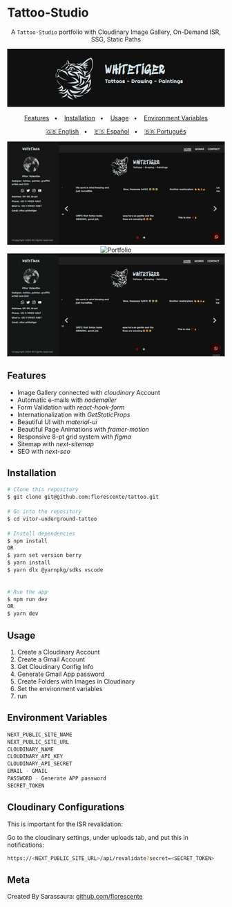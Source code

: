 # Tattoo-Studio

<div align="center">

A `Tattoo-Studio` portfolio with Cloudinary Image Gallery, On-Demand ISR, SSG, Static Paths

![Banner](/public/Banner.png?raw=true)

[Features](#features)&nbsp;&nbsp; • &nbsp;&nbsp;
[Installation](#installation)&nbsp;&nbsp; • &nbsp;&nbsp;
[Usage](#usage)&nbsp;&nbsp; • &nbsp;&nbsp;
[Environment Variables](#environment-variables)

[🇬🇧 English](/README.md)&nbsp;&nbsp; • &nbsp;&nbsp;
[🇪🇸 Español](/README.es.md)&nbsp;&nbsp; • &nbsp;&nbsp;
[🇧🇷 Português](/README.pt-BR.md)

![Home](/public/Home.gif)
![Portfolio](/public/Portfolio.gif)
![Contact](/public/Contact.gif)

</div>

## Features

- Image Gallery connected with _cloudinary_ Account
- Automatic e-mails with _nodemailer_
- Form Validation with _react-hook-form_
- Internationalization with _GetStaticProps_
- Beautiful UI with _material-ui_
- Beautiful Page Animations with _framer-motion_
- Responsive 8-pt grid system with _figma_
- Sitemap with _next-sitemap_
- SEO with _next-seo_

## Installation

```sh
# Clone this repository
$ git clone git@github.com:florescente/tattoo.git

# Go into the repository
$ cd vitor-underground-tattoo

# Install dependencies
$ npm install
OR
$ yarn set version berry
$ yarn install
$ yarn dlx @yarnpkg/sdks vscode


# Run the app
$ npm run dev
OR
$ yarn dev
```

## Usage

1. Create a Cloudinary Account
2. Create a Gmail Account
3. Get Cloudinary Config Info
4. Generate Gmail App password
5. Create Folders with Images in Cloudinary
6. Set the environment variables
7. run

## Environment Variables

```bash
NEXT_PUBLIC_SITE_NAME
NEXT_PUBLIC_SITE_URL
CLOUDINARY_NAME
CLOUDINARY_API_KEY
CLOUDINARY_API_SECRET
EMAIL - GMAIL
PASSWORD - Generate APP password
SECRET_TOKEN
```

## Cloudinary Configurations

This is important for the ISR revalidation:

Go to the cloudinary settings, under uploads tab, and put this in notifications:

```bash
https://<NEXT_PUBLIC_SITE_URL>/api/revalidate?secret=<SECRET_TOKEN>
```

## Meta

Created By Sarassaura:
[github.com/florescente](https://github.com/sarassaura)
